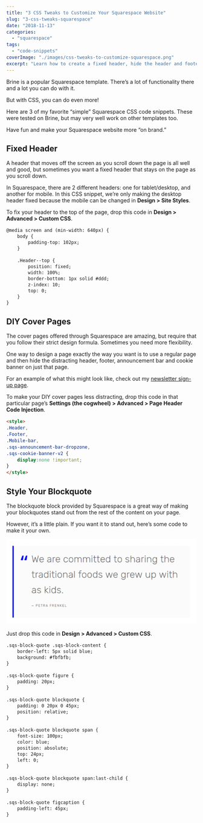 ```yaml
---
title: "3 CSS Tweaks to Customize Your Squarespace Website"
slug: "3-css-tweaks-squarespace"
date: "2018-11-13"
categories: 
  - "squarespace"
tags: 
  - "code-snippets"
coverImage: "./images/css-tweaks-to-customize-squarespace.png"
excerpt: "Learn how to create a fixed header, hide the header and footer, and style blockquotes on 7.0 Brine."
---
```


Brine is a popular Squarespace template. There’s a lot of functionality there and a lot you can do with it.

But with CSS, you can do even more!

Here are 3 of my favorite “simple” Squarespace CSS code snippets. These were tested on Brine, but may very well work on other templates too.

Have fun and make your Squarespace website more “on brand.”

## Fixed Header

A header that moves off the screen as you scroll down the page is all well and good, but sometimes you want a fixed header that stays on the page as you scroll down.

In Squarespace, there are 2 different headers: one for tablet/desktop, and another for mobile. In this CSS snippet, we’re only making the desktop header fixed because the mobile can be changed in **Design > Site Styles**.

To fix your header to the top of the page, drop this code in **Design > Advanced > Custom CSS**.

```less
@media screen and (min-width: 640px) {
    body {
        padding-top: 102px;
    }

    .Header--top {
        position: fixed;
        width: 100%;
        border-bottom: 1px solid #ddd;
        z-index: 10;
        top: 0;
    }
}
```

## DIY Cover Pages

The cover pages offered through Squarespace are amazing, but require that you follow their strict design formula. Sometimes you need more flexibility.

One way to design a page exactly the way you want is to use a regular page and then hide the distracting header, footer, announcement bar and cookie banner on just that page.

For an example of what this might look like, check out my [newsletter sign-up page](/sign-up).

To make your DIY cover pages less distracting, drop this code in that particular page’s **Settings (the cogwheel) > Advanced > Page Header Code Injection**.

```html
<style>
.Header, 
.Footer, 
.Mobile-bar,
.sqs-announcement-bar-dropzone,
.sqs-cookie-banner-v2 {
    display:none !important;
}
</style>
```

## Style Your Blockquote

The blockquote block provided by Squarespace is a great way of making your blockquotes stand out from the rest of the content on your page.

However, it’s a little plain. If you want it to stand out, here’s some code to make it your own.

![](./images/blockquote.png)

Just drop this code in **Design > Advanced > Custom CSS**.

```less
.sqs-block-quote .sqs-block-content {
    border-left: 5px solid blue;
    background: #fbfbfb; 
}

.sqs-block-quote figure {
    padding: 20px;
}

.sqs-block-quote blockquote {
    padding: 0 20px 0 45px;
    position: relative;
}

.sqs-block-quote blockquote span {
    font-size: 100px;
    color: blue;
    position: absolute;
    top: 24px;
    left: 0;
}

.sqs-block-quote blockquote span:last-child {
    display: none;
}

.sqs-block-quote figcaption {
    padding-left: 45px;
}
```
